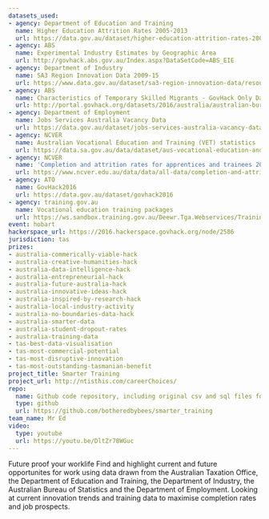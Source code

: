 ```yaml
---
datasets_used:
- agency: Department of Education and Training
  name: Higher Education Attrition Rates 2005-2013
  url: https://data.gov.au/dataset/higher-education-attrition-rates-2005-2013
- agency: ABS
  name: Experimental Industry Estimates by Geographic Area
  url: http://govhack.abs.gov.au/Index.aspx?DataSetCode=ABS_EIE
- agency: Department of Industry
  name: SA3 Region Innovation Data 2009-15
  url: https://www.data.gov.au/dataset/sa3-region-innovation-data/resource/223e2340-5c0a-4bd8-8818-e3cd2fee13c8?inner_span=True
- agency: ABS
  name: Characteristics of Temporary Skilled Migrants - GovHack Only Dataset
  url: http://portal.govhack.org/datasets/2016/australia/australian-bureau-of-statistics/characteristics-of-temporary-skilled-migrants.html
- agency: Department of Employment
  name: Jobs Services Australia Vacancy Data
  url: https://data.gov.au/dataset/jobs-services-australia-vacancy-data
- agency: NCVER
  name: Australian Vocational Education and Training (VET) statistics
  url: https://data.sa.gov.au/data/dataset/aus-vocational-education-and-training-vet-statistics
- agency: NCVER
  name: 'Completion and attrition rates for apprentices and trainees 2014: state and territory data tables'
  url: https://www.ncver.edu.au/data/data/all-data/completion-and-attrition-rates-for-apprentices-and-trainees-2014-state-and-territory-data-tables#
- agency: ATO
  name: GovHack2016
  url: https://data.gov.au/dataset/govhack2016
- agency: training.gov.au
  name: Vocational education training packages
  url: https://ws.sandbox.training.gov.au/Deewr.Tga.Webservices/TrainingComponentService.svc?wsdl
event: hobart
hackerspace_url: https://2016.hackerspace.govhack.org/node/2586
jurisdiction: tas
prizes:
- australia-commerically-viable-hack
- australia-creative-humanities-hack
- australia-data-intelligence-hack
- australia-entrepreneurial-hack
- australia-future-australia-hack
- australia-innovative-ideas-hack
- australia-inspired-by-research-hack
- australia-local-industry-activity
- australia-no-boundaries-data-hack
- australia-smarter-data
- australia-student-dropout-rates
- australia-training-data
- tas-best-data-visualisation
- tas-most-commercial-potential
- tas-most-disruptive-innovation
- tas-most-outstanding-tasmanian-benefit
project_title: Smarter Training
project_url: http://ntisthis.com/careerChoices/
repo:
  name: Github code repository, including original csv and sql files for setting up database tables
  type: github
  url: https://github.com/botheredbybees/smarter_training
team_name: Mr Ed
video:
  type: youtube
  url: https://youtu.be/DltZr78WGuc
---
```


Future proof your worklife
Find and highlight current and future opportunites for work using data drawn from the Australian Taxation Office, the Department of Education and Training, the Department of Industry, the Australian Bureau of Statistics and the Department of Employment. Looking at current innovation trends and training data to maximise completion rates and job prospects.